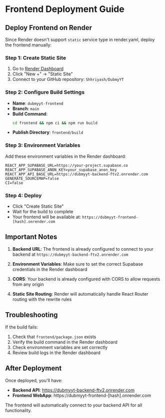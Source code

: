 # Frontend Deployment Guide

## Deploy Frontend on Render

Since Render doesn't support `static` service type in render.yaml, deploy the frontend manually:

### Step 1: Create Static Site
1. Go to [Render Dashboard](https://dashboard.render.com/)
2. Click "New +" → "Static Site"
3. Connect to your GitHub repository: `Shhriyash/DubmyYT`

### Step 2: Configure Build Settings
- **Name**: `dubmyyt-frontend`
- **Branch**: `main`
- **Build Command**: 
  ```bash
  cd frontend && npm ci && npm run build
  ```
- **Publish Directory**: `frontend/build`

### Step 3: Environment Variables
Add these environment variables in the Render dashboard:

```
REACT_APP_SUPABASE_URL=https://your-project.supabase.co
REACT_APP_SUPABASE_ANON_KEY=your_supabase_anon_key
REACT_APP_API_BASE_URL=https://dubmyyt-backend-ftv2.onrender.com
GENERATE_SOURCEMAP=false
CI=false
```

### Step 4: Deploy
- Click "Create Static Site"
- Wait for the build to complete
- Your frontend will be available at: `https://dubmyyt-frontend-[hash].onrender.com`

## Important Notes

1. **Backend URL**: The frontend is already configured to connect to your backend at `https://dubmyyt-backend-ftv2.onrender.com`

2. **Environment Variables**: Make sure to set the correct Supabase credentials in the Render dashboard

3. **CORS**: Your backend is already configured with CORS to allow requests from any origin

4. **Static Site Routing**: Render will automatically handle React Router routing with the rewrite rules

## Troubleshooting

If the build fails:
1. Check that `frontend/package.json` exists
2. Verify the build command in the Render dashboard
3. Check environment variables are set correctly
4. Review build logs in the Render dashboard

## After Deployment

Once deployed, you'll have:
- **Backend API**: https://dubmyyt-backend-ftv2.onrender.com
- **Frontend WebApp**: https://dubmyyt-frontend-[hash].onrender.com

The frontend will automatically connect to your backend API for all functionality.

